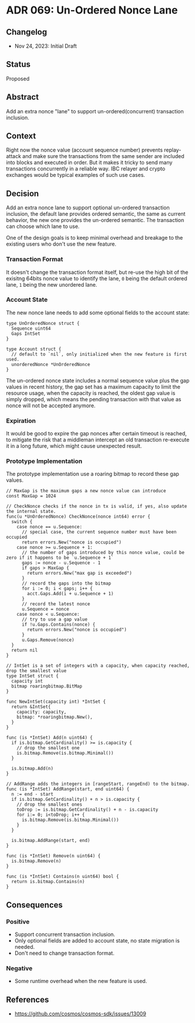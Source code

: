 # ADR 069: Un-Ordered Nonce Lane

## Changelog

* Nov 24, 2023: Initial Draft

## Status

Proposed

## Abstract

Add an extra nonce "lane" to support un-ordered(concurrent) transaction inclusion.

## Context

Right now the nonce value (account sequence number) prevents replay-attack and make sure the transactions from the same sender are included into blocks and executed in order. But it makes it tricky to send many transactions concurrently in a reliable way. IBC relayer and crypto exchanges would be typical examples of such use cases.

## Decision

Add an extra nonce lane to support optional un-ordered transaction inclusion, the default lane provides ordered semantic, the same as current behavior, the new one provides the un-ordered semantic. The transaction can choose which lane to use.

One of the design goals is to keep minimal overhead and breakage to the existing users who don't use the new feature.

### Transaction Format

It doesn't change the transaction format itself, but re-use the high bit of the exisitng 64bits nonce value to identify the lane, `0` being the default ordered lane, `1` being the new unordered lane.

### Account State

The new nonce lane needs to add some optional fields to the account state:

```golang
type UnOrderedNonce struct {
  Sequence uint64
  Gaps IntSet
}

type Account struct {
  // default to `nil`, only initialized when the new feature is first used.
  unorderedNonce *UnOrderedNonce
}
```

The un-ordered nonce state includes a normal sequence value plus the gap values in recent history, the gap set has a maximum capacity to limit the resource usage, when the capacity is reached, the oldest gap value is simply dropped, which means the pending transaction with that value as nonce will not be accepted anymore.

### Expiration

It would be good to expire the gap nonces after certain timeout is reached, to mitigate the risk that a middleman  intercept an old transaction re-execute it in a long future, which might cause unexpected result.

### Prototype Implementation

The prototype implementation use a roaring bitmap to record these gap values.

```golang
// MaxGap is the maximum gaps a new nonce value can introduce
const MaxGap = 1024

// CheckNonce checks if the nonce in tx is valid, if yes, also update the internal state.
func(u *UnOrderedNonce) CheckNonce(nonce int64) error {
  switch {
    case nonce == u.Sequence:
      // special case, the current sequence number must have been occupied
      return errors.New("nonce is occupied")
    case nonce >= u.Sequence + 1:
      // the number of gaps introduced by this nonce value, could be zero if it happens to be `u.Sequence + 1`
      gaps := nonce - u.Sequence - 1
      if gaps > MaxGap {
        return errors.New("max gap is exceeded")
      }
      // record the gaps into the bitmap
      for i := 0; i < gaps; i++ {
        acct.Gaps.Add(i + u.Sequence + 1)
      }
      // record the latest nonce
      u.Sequence = nonce
    case nonce < u.Sequence:
      // try to use a gap value
      if !u.Gaps.Contains(nonce) {
        return errors.New("nonce is occupied")
      }
      u.Gaps.Remove(nonce)
  }
  return nil
}

// IntSet is a set of integers with a capacity, when capacity reached, drop the smallest value
type IntSet struct {
  capacity int
  bitmap roaringbitmap.BitMap
}

func NewIntSet(capacity int) *IntSet {
  return &IntSet{
    capacity: capacity,
    bitmap: *roaringbitmap.New(),
  }
}

func (is *IntSet) Add(n uint64) {
  if is.bitmap.GetCardinality() >= is.capacity {
    // drop the smallest one
    is.bitmap.Remove(is.bitmap.Minimal())
  }

  is.bitmap.Add(n)
}

// AddRange adds the integers in [rangeStart, rangeEnd) to the bitmap.
func (is *IntSet) AddRange(start, end uint64) {
  n := end - start
  if is.bitmap.GetCardinality() + n > is.capacity {
    // drop the smallest ones
    toDrop := is.bitmap.GetCardinality() + n - is.capacity
    for i:= 0; i<toDrop; i++ {
      is.bitmap.Remove(is.bitmap.Minimal())
    }
  }

  is.bitmap.AddRange(start, end)
}

func (is *IntSet) Remove(n uint64) {
  is.bitmap.Remove(n)
}

func (is *IntSet) Contains(n uint64) bool {
  return is.bitmap.Contains(n)
}
```

## Consequences

### Positive

* Support concurrent transaction inclusion.
* Only optional fields are added to account state, no state migration is needed.
* Don't need to change transaction format.

### Negative

- Some runtime overhead when the new feature is used.

## References

* https://github.com/cosmos/cosmos-sdk/issues/13009
